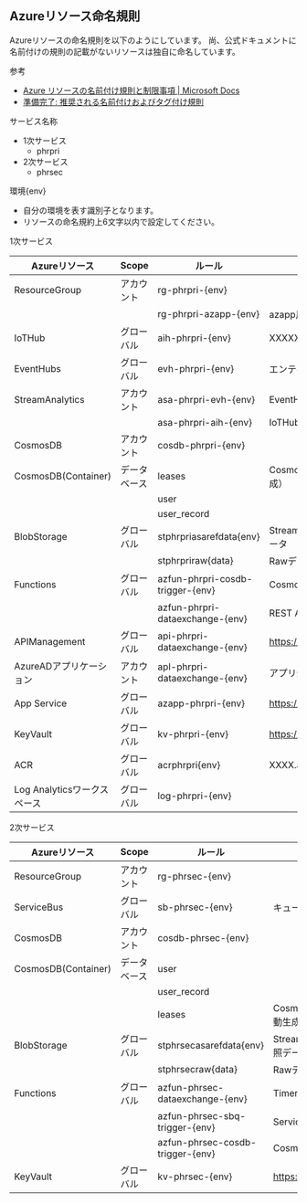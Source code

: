 ## Azureリソース命名規則

Azureリソースの命名規則を以下のようにしています。
尚、公式ドキュメントに名前付けの規則の記載がないリソースは独自に命名しています。

参考

* [Azure リソースの名前付け規則と制限事項 | Microsoft Docs](https://docs.microsoft.com/ja-jp/azure/architecture/best-practices/resource-naming)
* [準備完了: 推奨される名前付けおよびタグ付け規則](https://docs.microsoft.com/ja-jp/azure/cloud-adoption-framework/ready/azure-best-practices/naming-and-tagging)


サービス名称

* 1次サービス
    * phrpri
* 2次サービス
    * phrsec

環境{env}

* 自分の環境を表す識別子となります。
* リソースの命名規約上6文字以内で設定してください。


1次サービス

|        Azureリソース        |    Scope     |              ルール              |                備考                 |
| --------------------------- | ------------ | -------------------------------- | ----------------------------------- |
| ResourceGroup               | アカウント   | rg-phrpri-{env}                  |                                     |
|                             |              | rg-phrpri-azapp-{env}            | azapp用のResource Group             |
| IoTHub                      | グローバル   | aih-phrpri-{env}                 | XXXXXX.azure-devices.net            |
| EventHubs                   | グローバル   | evh-phrpri-{env}                 | エンティティ：default               |
| StreamAnalytics             | アカウント   | asa-phrpri-evh-{env}             | EventHubs→CosmosDB,Blob             |
|                             |              | asa-phrpri-aih-{env}             | IoTHub→CosmosDB, Blob               |
| CosmosDB                    | アカウント   | cosdb-phrpri-{env}               |                                     |
| CosmosDB(Container)         | データベース | leases                           | CosmosDBTriggerで使用（自動生成）   |
|                             |              | user                             |                                     |
|                             |              | user_record                      |                                     |
| BlobStorage                 | グローバル   | stphrpriasarefdata{env}          | StreamAnalyticsで利用する参照データ |
|                             |              | stphrpriraw{data}                | Rawデータ                           |
| Functions                   | グローバル   | azfun-phrpri-cosdb-trigger-{env} | CosmosDB Trigger                    |
|                             |              | azfun-phrpri-dataexchange-{env}  | REST API                            |
| APIManagement               | グローバル   | api-phrpri-dataexchange-{env}    | https://XXXXXX.azure-api.net        |
| AzureADアプリケーション     | アカウント   | apl-phrpri-dataexchange-{env}    | アプリ登録                          |
| App Service                 | グローバル   | azapp-phrpri-{env}               | https://XXXXXX.azurewebsites.net    |
| KeyVault                    | グローバル   | kv-phrpri-{env}                  | https://XXXXXX.vault.azure.net/     |
| ACR                         | グローバル   | acrphrpri{env}                   | XXXX.azurecr.io                     |
| Log Analyticsワークスペース | グローバル   | log-phrpri-{env}                 |                                     |

2次サービス

|    Azureリソース    |    Scope     |              ルール              |                備考                 |
| ------------------- | ------------ | -------------------------------- | ----------------------------------- |
| ResourceGroup       | アカウント   | rg-phrsec-{env}                  |                                     |
| ServiceBus          | グローバル   | sb-phrsec-{env}                  | キュー：sbq-dataexchange            |
| CosmosDB            | アカウント   | cosdb-phrsec-{env}               |                                     |
| CosmosDB(Container) | データベース | user                             |                                     |
|                     |              | user_record                      |                                     |
|                     |              | leases                           | CosmosDBTriggerで使用（自動生成）   |
| BlobStorage         | グローバル   | stphrsecasarefdata{env}          | StreamAnalyticsで利用する参照データ |
|                     |              | stphrsecraw{data}                | Rawデータ                           |
| Functions           | グローバル   | azfun-phrsec-dataexchange-{env}  | TimerTrigger                        |
|                     |              | azfun-phrsec-sbq-trigger-{env}   | ServiceBus Queue Trigger            |
|                     |              | azfun-phrsec-cosdb-trigger-{env} | CosmosDB Trigger                    |
| KeyVault            | グローバル   | kv-phrsec-{env}                  | https://XXXX.vault.azure.net/       |


